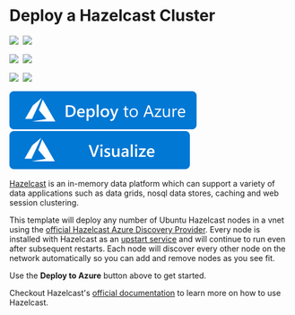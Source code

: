 # Deploy a Hazelcast Cluster

<IMG SRC="https://azurequickstartsservice.blob.core.windows.net/badges/hazelcast-vm-cluster/PublicLastTestDate.svg" />&nbsp;
<IMG SRC="https://azurequickstartsservice.blob.core.windows.net/badges/hazelcast-vm-cluster/PublicDeployment.svg" />&nbsp;

<IMG SRC="https://azurequickstartsservice.blob.core.windows.net/badges/hazelcast-vm-cluster/FairfaxLastTestDate.svg" />&nbsp;
<IMG SRC="https://azurequickstartsservice.blob.core.windows.net/badges/hazelcast-vm-cluster/FairfaxDeployment.svg" />&nbsp;

<IMG SRC="https://azurequickstartsservice.blob.core.windows.net/badges/hazelcast-vm-cluster/BestPracticeResult.svg" />&nbsp;
<IMG SRC="https://azurequickstartsservice.blob.core.windows.net/badges/hazelcast-vm-cluster/CredScanResult.svg" />&nbsp;

<a href="https://portal.azure.com/#create/Microsoft.Template/uri/https%3A%2F%2Fraw.githubusercontent.com%2FAzure%2Fazure-quickstart-templates%2Fmaster%2Fhazelcast-vm-cluster%2Fazuredeploy.json" target="_blank">
<img src="https://raw.githubusercontent.com/Azure/azure-quickstart-templates/master/1-CONTRIBUTION-GUIDE/images/deploytoazure.svg?sanitize=true"/>
</a>
<a href="http://armviz.io/#/?load=https%3A%2F%2Fraw.githubusercontent.com%2FAzure%2Fazure-quickstart-templates%2Fmaster%2Fhazelcast-vm-cluster%2Fazuredeploy.json" target="_blank">
<img src="https://raw.githubusercontent.com/Azure/azure-quickstart-templates/master/1-CONTRIBUTION-GUIDE/images/visualizebutton.svg?sanitize=true"/>
</a>

[Hazelcast](https://hazelcast.com) is an in-memory data platform which can support a variety of data applications such as data grids, nosql data stores, caching and web session clustering.

This template will deploy any number of Ubuntu Hazelcast nodes in a vnet using the [official Hazelcast Azure Discovery Provider](https://github.com/hazelcast/hazelcast-azure). Every node is installed with Hazelcast as an [upstart service](http://upstart.ubuntu.com/) and will continue to run even after subsequent restarts. Each node will discover every other node on the network automatically so you can add and remove nodes as you see fit.

Use the **Deploy to Azure** button above to get started.

Checkout Hazelcast's [official documentation](http://hazelcast.org/documentation/) to learn more on how to use Hazelcast.
